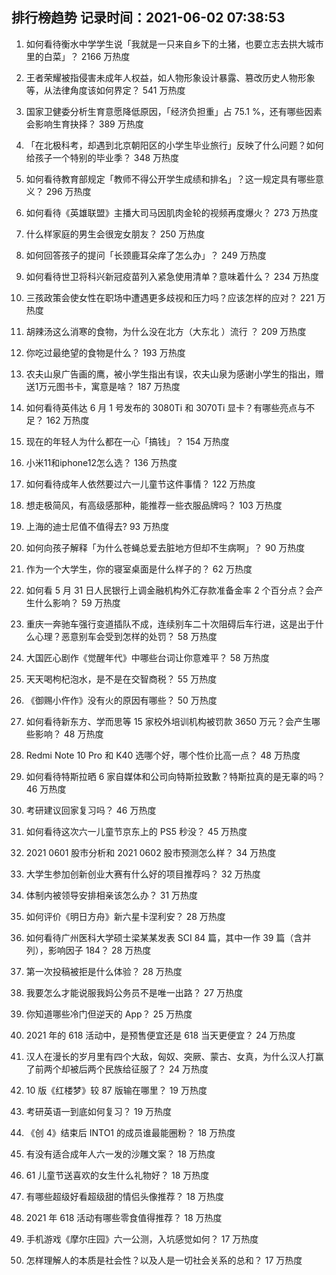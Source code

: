 
## 排行榜趋势 记录时间：2021-06-02 07:38:53
  
  1. 如何看待衡水中学学生说「我就是一只来自乡下的土猪，也要立志去拱大城市里的白菜」？ 2166 万热度
    
  2. 王者荣耀被指侵害未成年人权益，如人物形象设计暴露、篡改历史人物形象等，从法律角度该如何界定？ 541 万热度
    
  3. 国家卫健委分析生育意愿降低原因，「经济负担重」占 75.1 %，还有哪些因素会影响生育抉择？ 389 万热度
    
  4. 「在北极科考，却遇到北京朝阳区的小学生毕业旅行」反映了什么问题？如何给孩子一个特别的毕业季？ 348 万热度
    
  5. 如何看待教育部规定「教师不得公开学生成绩和排名」？这一规定具有哪些意义？ 296 万热度
    
  6. 如何看待《英雄联盟》主播大司马因肌肉金轮的视频再度爆火？ 273 万热度
    
  7. 什么样家庭的男生会很宠女朋友？ 250 万热度
    
  8. 如何回答孩子的提问「长颈鹿耳朵痒了怎么办」？ 249 万热度
    
  9. 如何看待世卫将科兴新冠疫苗列入紧急使用清单？意味着什么？ 234 万热度
    
  10. 三孩政策会使女性在职场中遭遇更多歧视和压力吗？应该怎样的应对？ 221 万热度
    
  11. 胡辣汤这么消寒的食物，为什么没在北方（大东北 ）流行 ？ 209 万热度
    
  12. 你吃过最绝望的食物是什么？ 193 万热度
    
  13. 农夫山泉广告画的鹰，被小学生指出有误，农夫山泉为感谢小学生的指出，赠送1万元图书卡，寓意是啥？ 187 万热度
    
  14. 如何看待英伟达 6 月 1 号发布的 3080Ti 和 3070Ti 显卡？有哪些亮点与不足？ 162 万热度
    
  15. 现在的年轻人为什么都在一心「搞钱」？ 154 万热度
    
  16. 小米11和iphone12怎么选？ 136 万热度
    
  17. 如何看待成年人依然要过六一儿童节这件事情？ 122 万热度
    
  18. 想走极简风，有高级感那种，能推荐一些衣服品牌吗？ 103 万热度
    
  19. 上海的迪士尼值不值得去? 93 万热度
    
  20. 如何向孩子解释「为什么苍蝇总爱去脏地方但却不生病啊」？ 90 万热度
    
  21. 作为一个大学生，你的寝室桌面是什么样子的？ 62 万热度
    
  22. 如何看 5 月 31 日人民银行上调金融机构外汇存款准备金率 2 个百分点？会产生什么影响？ 59 万热度
    
  23. 重庆一奔驰车强行变道插队不成，连续别车二十次阻碍后车行进，这是出于什么心理？恶意别车会受到怎样的处罚？ 58 万热度
    
  24. 大国匠心剧作《觉醒年代》中哪些台词让你意难平？ 58 万热度
    
  25. 天天喝枸杞泡水，是不是在交智商税？ 55 万热度
    
  26. 《御赐小仵作》没有火的原因有哪些？ 50 万热度
    
  27. 如何看待新东方、学而思等 15 家校外培训机构被罚款 3650 万元？会产生哪些影响？ 48 万热度
    
  28. Redmi Note 10 Pro 和 K40 选哪个好，哪个性价比高一点？ 48 万热度
    
  29. 如何看待特斯拉晒 6 家自媒体和公司向特斯拉致歉？特斯拉真的是无辜的吗？ 46 万热度
    
  30. 考研建议回家复习吗？ 46 万热度
    
  31. 如何看待这次六一儿童节京东上的 PS5 秒没？ 45 万热度
    
  32. 2021 0601 股市分析和 2021 0602 股市预测怎么样？ 34 万热度
    
  33. 大学生参加创新创业大赛有什么好的项目推荐吗？ 32 万热度
    
  34. 体制内被领导安排相亲该怎么办？ 31 万热度
    
  35. 如何评价《明日方舟》新六星卡涅利安？ 28 万热度
    
  36. 如何看待广州医科大学硕士梁某某发表 SCI 84 篇，其中一作 39 篇（含并列），影响因子 184？ 28 万热度
    
  37. 第一次投稿被拒是什么体验？ 28 万热度
    
  38. 我要怎么才能说服我妈公务员不是唯一出路？ 27 万热度
    
  39. 你知道哪些冷门但逆天的 App？ 25 万热度
    
  40. 2021 年的 618 活动中，是预售便宜还是 618 当天更便宜？ 24 万热度
    
  41. 汉人在漫长的岁月里有四个大敌，匈奴、突厥、蒙古、女真，为什么汉人打赢了前两个却被后两个民族给征服了？ 24 万热度
    
  42. 10 版《红楼梦》较 87 版输在哪里？ 19 万热度
    
  43. 考研英语一到底如何复习？ 19 万热度
    
  44. 《创 4》结束后 INTO1 的成员谁最能圈粉？ 18 万热度
    
  45. 有没有适合成年人六一发的沙雕文案？ 18 万热度
    
  46. 61 儿童节送喜欢的女生什么礼物好？ 18 万热度
    
  47. 有哪些超级好看超级甜的情侣头像推荐？ 18 万热度
    
  48. 2021 年 618 活动有哪些零食值得推荐？ 18 万热度
    
  49. 手机游戏《摩尔庄园》六一公测，入坑感觉如何？ 17 万热度
    
  50. 怎样理解人的本质是社会性？以及人是一切社会关系的总和？ 17 万热度
    